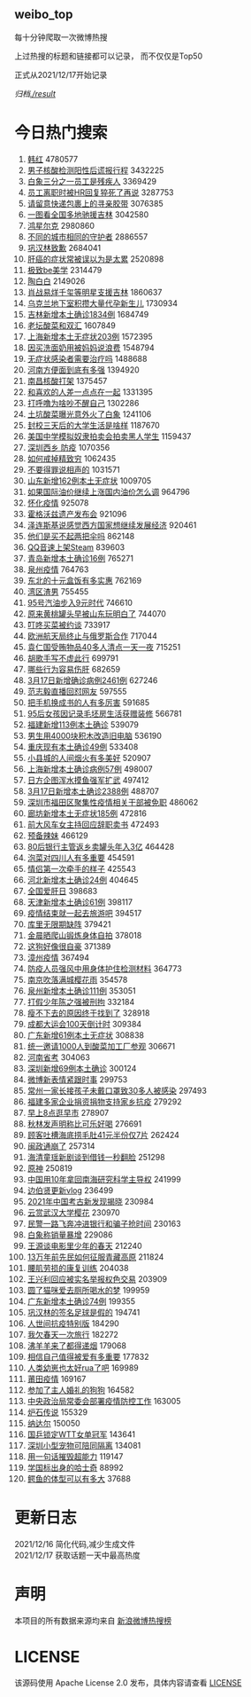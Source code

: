 weibo_top  
---
每十分钟爬取一次微博热搜  

上过热搜的标题和链接都可以记录， 而不仅仅是Top50

正式从2021/12/17开始记录  

*归档[./result](./result/)*

# 今日热门搜索  
1. [韩红](https://s.weibo.com//weibo?q=%E9%9F%A9%E7%BA%A2&Refer=top) 4780577
2. [男子核酸检测阳性后谎报行程](https://s.weibo.com//weibo?q=%23%E7%94%B7%E5%AD%90%E6%A0%B8%E9%85%B8%E6%A3%80%E6%B5%8B%E9%98%B3%E6%80%A7%E5%90%8E%E8%B0%8E%E6%8A%A5%E8%A1%8C%E7%A8%8B%23&Refer=top) 3432225
3. [白象三分之一员工是残疾人](https://s.weibo.com//weibo?q=%23%E7%99%BD%E8%B1%A1%E4%B8%89%E5%88%86%E4%B9%8B%E4%B8%80%E5%91%98%E5%B7%A5%E6%98%AF%E6%AE%8B%E7%96%BE%E4%BA%BA%23&Refer=top) 3369429
4. [员工离职时被HR回复猝死了再说](https://s.weibo.com//weibo?q=%23%E5%91%98%E5%B7%A5%E7%A6%BB%E8%81%8C%E6%97%B6%E8%A2%ABHR%E5%9B%9E%E5%A4%8D%E7%8C%9D%E6%AD%BB%E4%BA%86%E5%86%8D%E8%AF%B4%23&Refer=top) 3287753
5. [请留意快递包裹上的寻亲胶带](https://s.weibo.com//weibo?q=%23%E8%AF%B7%E7%95%99%E6%84%8F%E5%BF%AB%E9%80%92%E5%8C%85%E8%A3%B9%E4%B8%8A%E7%9A%84%E5%AF%BB%E4%BA%B2%E8%83%B6%E5%B8%A6%23&Refer=top) 3076385
6. [一图看全国多地驰援吉林](https://s.weibo.com//weibo?q=%23%E4%B8%80%E5%9B%BE%E7%9C%8B%E5%85%A8%E5%9B%BD%E5%A4%9A%E5%9C%B0%E9%A9%B0%E6%8F%B4%E5%90%89%E6%9E%97%23&Refer=top) 3042580
7. [鸿星尔克](https://s.weibo.com//weibo?q=%23%E9%B8%BF%E6%98%9F%E5%B0%94%E5%85%8B%23&Refer=top) 2980860
8. [不同的城市相同的守护者](https://s.weibo.com//weibo?q=%23%E4%B8%8D%E5%90%8C%E7%9A%84%E5%9F%8E%E5%B8%82%E7%9B%B8%E5%90%8C%E7%9A%84%E5%AE%88%E6%8A%A4%E8%80%85%23&Refer=top) 2886557
9. [巩汉林致歉](https://s.weibo.com//weibo?q=%23%E5%B7%A9%E6%B1%89%E6%9E%97%E8%87%B4%E6%AD%89%23&Refer=top) 2684041
10. [肝癌的症状常被误以为是太累](https://s.weibo.com//weibo?q=%23%E8%82%9D%E7%99%8C%E7%9A%84%E7%97%87%E7%8A%B6%E5%B8%B8%E8%A2%AB%E8%AF%AF%E4%BB%A5%E4%B8%BA%E6%98%AF%E5%A4%AA%E7%B4%AF%23&Refer=top) 2520898
11. [极致be美学](https://s.weibo.com//weibo?q=%23%E6%9E%81%E8%87%B4be%E7%BE%8E%E5%AD%A6%23&Refer=top) 2314479
12. [陶白白](https://s.weibo.com//weibo?q=%E9%99%B6%E7%99%BD%E7%99%BD&Refer=top) 2149026
13. [肖战易烊千玺等明星支援吉林](https://s.weibo.com//weibo?q=%23%E8%82%96%E6%88%98%E6%98%93%E7%83%8A%E5%8D%83%E7%8E%BA%E7%AD%89%E6%98%8E%E6%98%9F%E6%94%AF%E6%8F%B4%E5%90%89%E6%9E%97%23&Refer=top) 1860637
14. [乌克兰地下室积攒大量代孕新生儿](https://s.weibo.com//weibo?q=%23%E4%B9%8C%E5%85%8B%E5%85%B0%E5%9C%B0%E4%B8%8B%E5%AE%A4%E7%A7%AF%E6%94%92%E5%A4%A7%E9%87%8F%E4%BB%A3%E5%AD%95%E6%96%B0%E7%94%9F%E5%84%BF%23&Refer=top) 1730934
15. [吉林新增本土确诊1834例](https://s.weibo.com//weibo?q=%23%E5%90%89%E6%9E%97%E6%96%B0%E5%A2%9E%E6%9C%AC%E5%9C%9F%E7%A1%AE%E8%AF%8A1834%E4%BE%8B%23&Refer=top) 1684749
16. [老坛酸菜和双汇](https://s.weibo.com//weibo?q=%23%E8%80%81%E5%9D%9B%E9%85%B8%E8%8F%9C%E5%92%8C%E5%8F%8C%E6%B1%87%23&Refer=top) 1607849
17. [上海新增本土无症状203例](https://s.weibo.com//weibo?q=%23%E4%B8%8A%E6%B5%B7%E6%96%B0%E5%A2%9E%E6%9C%AC%E5%9C%9F%E6%97%A0%E7%97%87%E7%8A%B6203%E4%BE%8B%23&Refer=top) 1572395
18. [因买洗面奶用被妈妈说浪费](https://s.weibo.com//weibo?q=%23%E5%9B%A0%E4%B9%B0%E6%B4%97%E9%9D%A2%E5%A5%B6%E7%94%A8%E8%A2%AB%E5%A6%88%E5%A6%88%E8%AF%B4%E6%B5%AA%E8%B4%B9%23&Refer=top) 1548794
19. [无症状感染者需要治疗吗](https://s.weibo.com//weibo?q=%23%E6%97%A0%E7%97%87%E7%8A%B6%E6%84%9F%E6%9F%93%E8%80%85%E9%9C%80%E8%A6%81%E6%B2%BB%E7%96%97%E5%90%97%23&Refer=top) 1488688
20. [河南方便面到底有多强](https://s.weibo.com//weibo?q=%23%E6%B2%B3%E5%8D%97%E6%96%B9%E4%BE%BF%E9%9D%A2%E5%88%B0%E5%BA%95%E6%9C%89%E5%A4%9A%E5%BC%BA%23&Refer=top) 1394920
21. [南昌核酸打架](https://s.weibo.com//weibo?q=%E5%8D%97%E6%98%8C%E6%A0%B8%E9%85%B8%E6%89%93%E6%9E%B6&Refer=top) 1375457
22. [和喜欢的人差一点点在一起](https://s.weibo.com//weibo?q=%23%E5%92%8C%E5%96%9C%E6%AC%A2%E7%9A%84%E4%BA%BA%E5%B7%AE%E4%B8%80%E7%82%B9%E7%82%B9%E5%9C%A8%E4%B8%80%E8%B5%B7%23&Refer=top) 1331395
23. [打呼噜为啥吵不醒自己](https://s.weibo.com//weibo?q=%23%E6%89%93%E5%91%BC%E5%99%9C%E4%B8%BA%E5%95%A5%E5%90%B5%E4%B8%8D%E9%86%92%E8%87%AA%E5%B7%B1%23&Refer=top) 1302286
24. [土坑酸菜曝光意外火了白象](https://s.weibo.com//weibo?q=%23%E5%9C%9F%E5%9D%91%E9%85%B8%E8%8F%9C%E6%9B%9D%E5%85%89%E6%84%8F%E5%A4%96%E7%81%AB%E4%BA%86%E7%99%BD%E8%B1%A1%23&Refer=top) 1241106
25. [封校三天后的大学生活是啥样](https://s.weibo.com//weibo?q=%23%E5%B0%81%E6%A0%A1%E4%B8%89%E5%A4%A9%E5%90%8E%E7%9A%84%E5%A4%A7%E5%AD%A6%E7%94%9F%E6%B4%BB%E6%98%AF%E5%95%A5%E6%A0%B7%23&Refer=top) 1187670
26. [美国中学模拟奴隶拍卖会拍卖黑人学生](https://s.weibo.com//weibo?q=%23%E7%BE%8E%E5%9B%BD%E4%B8%AD%E5%AD%A6%E6%A8%A1%E6%8B%9F%E5%A5%B4%E9%9A%B6%E6%8B%8D%E5%8D%96%E4%BC%9A%E6%8B%8D%E5%8D%96%E9%BB%91%E4%BA%BA%E5%AD%A6%E7%94%9F%23&Refer=top) 1159437
27. [深圳西乡 防疫](https://s.weibo.com//weibo?q=%E6%B7%B1%E5%9C%B3%E8%A5%BF%E4%B9%A1%20%E9%98%B2%E7%96%AB&Refer=top) 1070356
28. [如何戒掉精致穷](https://s.weibo.com//weibo?q=%23%E5%A6%82%E4%BD%95%E6%88%92%E6%8E%89%E7%B2%BE%E8%87%B4%E7%A9%B7%23&Refer=top) 1062435
29. [不要得罪说相声的](https://s.weibo.com//weibo?q=%23%E4%B8%8D%E8%A6%81%E5%BE%97%E7%BD%AA%E8%AF%B4%E7%9B%B8%E5%A3%B0%E7%9A%84%23&Refer=top) 1031571
30. [山东新增162例本土无症状](https://s.weibo.com//weibo?q=%23%E5%B1%B1%E4%B8%9C%E6%96%B0%E5%A2%9E162%E4%BE%8B%E6%9C%AC%E5%9C%9F%E6%97%A0%E7%97%87%E7%8A%B6%23&Refer=top) 1009705
31. [如果国际油价继续上涨国内油价怎么调](https://s.weibo.com//weibo?q=%23%E5%A6%82%E6%9E%9C%E5%9B%BD%E9%99%85%E6%B2%B9%E4%BB%B7%E7%BB%A7%E7%BB%AD%E4%B8%8A%E6%B6%A8%E5%9B%BD%E5%86%85%E6%B2%B9%E4%BB%B7%E6%80%8E%E4%B9%88%E8%B0%83%23&Refer=top) 964796
32. [怀化疫情](https://s.weibo.com//weibo?q=%23%E6%80%80%E5%8C%96%E7%96%AB%E6%83%85%23&Refer=top) 925078
33. [霍格沃兹遗产发布会](https://s.weibo.com//weibo?q=%23%E9%9C%8D%E6%A0%BC%E6%B2%83%E5%85%B9%E9%81%97%E4%BA%A7%E5%8F%91%E5%B8%83%E4%BC%9A%23&Refer=top) 921096
34. [泽连斯基说感觉西方国家想继续发展经济](https://s.weibo.com//weibo?q=%23%E6%B3%BD%E8%BF%9E%E6%96%AF%E5%9F%BA%E8%AF%B4%E6%84%9F%E8%A7%89%E8%A5%BF%E6%96%B9%E5%9B%BD%E5%AE%B6%E6%83%B3%E7%BB%A7%E7%BB%AD%E5%8F%91%E5%B1%95%E7%BB%8F%E6%B5%8E%23&Refer=top) 920461
35. [他们是买不起两把伞吗](https://s.weibo.com//weibo?q=%23%E4%BB%96%E4%BB%AC%E6%98%AF%E4%B9%B0%E4%B8%8D%E8%B5%B7%E4%B8%A4%E6%8A%8A%E4%BC%9E%E5%90%97%23&Refer=top) 862148
36. [QQ音速上架Steam](https://s.weibo.com//weibo?q=%23QQ%E9%9F%B3%E9%80%9F%E4%B8%8A%E6%9E%B6Steam%23&Refer=top) 839603
37. [青岛新增本土确诊16例](https://s.weibo.com//weibo?q=%23%E9%9D%92%E5%B2%9B%E6%96%B0%E5%A2%9E%E6%9C%AC%E5%9C%9F%E7%A1%AE%E8%AF%8A16%E4%BE%8B%23&Refer=top) 765271
38. [泉州疫情](https://s.weibo.com//weibo?q=%23%E6%B3%89%E5%B7%9E%E7%96%AB%E6%83%85%23&Refer=top) 764763
39. [东北的十元盒饭有多实惠](https://s.weibo.com//weibo?q=%23%E4%B8%9C%E5%8C%97%E7%9A%84%E5%8D%81%E5%85%83%E7%9B%92%E9%A5%AD%E6%9C%89%E5%A4%9A%E5%AE%9E%E6%83%A0%23&Refer=top) 762169
40. [湾区渣男](https://s.weibo.com//weibo?q=%E6%B9%BE%E5%8C%BA%E6%B8%A3%E7%94%B7&Refer=top) 755455
41. [95号汽油步入9元时代](https://s.weibo.com//weibo?q=%2395%E5%8F%B7%E6%B1%BD%E6%B2%B9%E6%AD%A5%E5%85%A59%E5%85%83%E6%97%B6%E4%BB%A3%23&Refer=top) 746610
42. [原来黄桃罐头早被山东玩明白了](https://s.weibo.com//weibo?q=%23%E5%8E%9F%E6%9D%A5%E9%BB%84%E6%A1%83%E7%BD%90%E5%A4%B4%E6%97%A9%E8%A2%AB%E5%B1%B1%E4%B8%9C%E7%8E%A9%E6%98%8E%E7%99%BD%E4%BA%86%23&Refer=top) 744070
43. [叮咚买菜被约谈](https://s.weibo.com//weibo?q=%23%E5%8F%AE%E5%92%9A%E4%B9%B0%E8%8F%9C%E8%A2%AB%E7%BA%A6%E8%B0%88%23&Refer=top) 733917
44. [欧洲航天局终止与俄罗斯合作](https://s.weibo.com//weibo?q=%23%E6%AC%A7%E6%B4%B2%E8%88%AA%E5%A4%A9%E5%B1%80%E7%BB%88%E6%AD%A2%E4%B8%8E%E4%BF%84%E7%BD%97%E6%96%AF%E5%90%88%E4%BD%9C%23&Refer=top) 717044
45. [袁仁国受贿物品40多人清点一天一夜](https://s.weibo.com//weibo?q=%23%E8%A2%81%E4%BB%81%E5%9B%BD%E5%8F%97%E8%B4%BF%E7%89%A9%E5%93%8140%E5%A4%9A%E4%BA%BA%E6%B8%85%E7%82%B9%E4%B8%80%E5%A4%A9%E4%B8%80%E5%A4%9C%23&Refer=top) 715251
46. [胡歌手写不虚此行](https://s.weibo.com//weibo?q=%23%E8%83%A1%E6%AD%8C%E6%89%8B%E5%86%99%E4%B8%8D%E8%99%9A%E6%AD%A4%E8%A1%8C%23&Refer=top) 699791
47. [哪些行为容易伤肝](https://s.weibo.com//weibo?q=%23%E5%93%AA%E4%BA%9B%E8%A1%8C%E4%B8%BA%E5%AE%B9%E6%98%93%E4%BC%A4%E8%82%9D%23&Refer=top) 682659
48. [3月17日新增确诊病例2461例](https://s.weibo.com//weibo?q=%233%E6%9C%8817%E6%97%A5%E6%96%B0%E5%A2%9E%E7%A1%AE%E8%AF%8A%E7%97%85%E4%BE%8B2461%E4%BE%8B%23&Refer=top) 627246
49. [范志毅直播回怼网友](https://s.weibo.com//weibo?q=%23%E8%8C%83%E5%BF%97%E6%AF%85%E7%9B%B4%E6%92%AD%E5%9B%9E%E6%80%BC%E7%BD%91%E5%8F%8B%23&Refer=top) 597555
50. [把手机换成书的人有多厉害](https://s.weibo.com//weibo?q=%23%E6%8A%8A%E6%89%8B%E6%9C%BA%E6%8D%A2%E6%88%90%E4%B9%A6%E7%9A%84%E4%BA%BA%E6%9C%89%E5%A4%9A%E5%8E%89%E5%AE%B3%23&Refer=top) 591685
51. [95后女孩因记录毛坯房生活获赠装修](https://s.weibo.com//weibo?q=%2395%E5%90%8E%E5%A5%B3%E5%AD%A9%E5%9B%A0%E8%AE%B0%E5%BD%95%E6%AF%9B%E5%9D%AF%E6%88%BF%E7%94%9F%E6%B4%BB%E8%8E%B7%E8%B5%A0%E8%A3%85%E4%BF%AE%23&Refer=top) 566781
52. [福建新增113例本土确诊](https://s.weibo.com//weibo?q=%23%E7%A6%8F%E5%BB%BA%E6%96%B0%E5%A2%9E113%E4%BE%8B%E6%9C%AC%E5%9C%9F%E7%A1%AE%E8%AF%8A%23&Refer=top) 539079
53. [男生用4000块积木改造旧电脑](https://s.weibo.com//weibo?q=%23%E7%94%B7%E7%94%9F%E7%94%A84000%E5%9D%97%E7%A7%AF%E6%9C%A8%E6%94%B9%E9%80%A0%E6%97%A7%E7%94%B5%E8%84%91%23&Refer=top) 536190
54. [重庆现有本土确诊49例](https://s.weibo.com//weibo?q=%23%E9%87%8D%E5%BA%86%E7%8E%B0%E6%9C%89%E6%9C%AC%E5%9C%9F%E7%A1%AE%E8%AF%8A49%E4%BE%8B%23&Refer=top) 533408
55. [小县城的人间烟火有多美好](https://s.weibo.com//weibo?q=%23%E5%B0%8F%E5%8E%BF%E5%9F%8E%E7%9A%84%E4%BA%BA%E9%97%B4%E7%83%9F%E7%81%AB%E6%9C%89%E5%A4%9A%E7%BE%8E%E5%A5%BD%23&Refer=top) 520907
56. [上海新增本土确诊病例57例](https://s.weibo.com//weibo?q=%23%E4%B8%8A%E6%B5%B7%E6%96%B0%E5%A2%9E%E6%9C%AC%E5%9C%9F%E7%A1%AE%E8%AF%8A%E7%97%85%E4%BE%8B57%E4%BE%8B%23&Refer=top) 498007
57. [日方企图浑水摸鱼强军扩武](https://s.weibo.com//weibo?q=%23%E6%97%A5%E6%96%B9%E4%BC%81%E5%9B%BE%E6%B5%91%E6%B0%B4%E6%91%B8%E9%B1%BC%E5%BC%BA%E5%86%9B%E6%89%A9%E6%AD%A6%23&Refer=top) 497412
58. [3月17日新增本土确诊2388例](https://s.weibo.com//weibo?q=%233%E6%9C%8817%E6%97%A5%E6%96%B0%E5%A2%9E%E6%9C%AC%E5%9C%9F%E7%A1%AE%E8%AF%8A2388%E4%BE%8B%23&Refer=top) 488707
59. [深圳市福田区聚集性疫情相关干部被免职](https://s.weibo.com//weibo?q=%23%E6%B7%B1%E5%9C%B3%E5%B8%82%E7%A6%8F%E7%94%B0%E5%8C%BA%E8%81%9A%E9%9B%86%E6%80%A7%E7%96%AB%E6%83%85%E7%9B%B8%E5%85%B3%E5%B9%B2%E9%83%A8%E8%A2%AB%E5%85%8D%E8%81%8C%23&Refer=top) 486062
60. [廊坊新增本土无症状185例](https://s.weibo.com//weibo?q=%23%E5%BB%8A%E5%9D%8A%E6%96%B0%E5%A2%9E%E6%9C%AC%E5%9C%9F%E6%97%A0%E7%97%87%E7%8A%B6185%E4%BE%8B%23&Refer=top) 472816
61. [前大风车女主持回应辞职卖书](https://s.weibo.com//weibo?q=%23%E5%89%8D%E5%A4%A7%E9%A3%8E%E8%BD%A6%E5%A5%B3%E4%B8%BB%E6%8C%81%E5%9B%9E%E5%BA%94%E8%BE%9E%E8%81%8C%E5%8D%96%E4%B9%A6%23&Refer=top) 472493
62. [预备辣妹](https://s.weibo.com//weibo?q=%23%E9%A2%84%E5%A4%87%E8%BE%A3%E5%A6%B9%23&Refer=top) 466129
63. [80后银行主管返乡卖罐头年入3亿](https://s.weibo.com//weibo?q=%2380%E5%90%8E%E9%93%B6%E8%A1%8C%E4%B8%BB%E7%AE%A1%E8%BF%94%E4%B9%A1%E5%8D%96%E7%BD%90%E5%A4%B4%E5%B9%B4%E5%85%A53%E4%BA%BF%23&Refer=top) 464428
64. [泡菜对四川人有多重要](https://s.weibo.com//weibo?q=%23%E6%B3%A1%E8%8F%9C%E5%AF%B9%E5%9B%9B%E5%B7%9D%E4%BA%BA%E6%9C%89%E5%A4%9A%E9%87%8D%E8%A6%81%23&Refer=top) 454591
65. [情侣第一次牵手的样子](https://s.weibo.com//weibo?q=%23%E6%83%85%E4%BE%A3%E7%AC%AC%E4%B8%80%E6%AC%A1%E7%89%B5%E6%89%8B%E7%9A%84%E6%A0%B7%E5%AD%90%23&Refer=top) 425543
66. [河北新增本土确诊24例](https://s.weibo.com//weibo?q=%23%E6%B2%B3%E5%8C%97%E6%96%B0%E5%A2%9E%E6%9C%AC%E5%9C%9F%E7%A1%AE%E8%AF%8A24%E4%BE%8B%23&Refer=top) 404645
67. [全国爱肝日](https://s.weibo.com//weibo?q=%E5%85%A8%E5%9B%BD%E7%88%B1%E8%82%9D%E6%97%A5&Refer=top) 398683
68. [天津新增本土确诊61例](https://s.weibo.com//weibo?q=%23%E5%A4%A9%E6%B4%A5%E6%96%B0%E5%A2%9E%E6%9C%AC%E5%9C%9F%E7%A1%AE%E8%AF%8A61%E4%BE%8B%23&Refer=top) 398117
69. [疫情结束就一起去旅游吧](https://s.weibo.com//weibo?q=%23%E7%96%AB%E6%83%85%E7%BB%93%E6%9D%9F%E5%B0%B1%E4%B8%80%E8%B5%B7%E5%8E%BB%E6%97%85%E6%B8%B8%E5%90%A7%23&Refer=top) 394517
70. [库里无限期缺阵](https://s.weibo.com//weibo?q=%23%E5%BA%93%E9%87%8C%E6%97%A0%E9%99%90%E6%9C%9F%E7%BC%BA%E9%98%B5%23&Refer=top) 379421
71. [金晨晒爬山锻炼身体自拍](https://s.weibo.com//weibo?q=%23%E9%87%91%E6%99%A8%E6%99%92%E7%88%AC%E5%B1%B1%E9%94%BB%E7%82%BC%E8%BA%AB%E4%BD%93%E8%87%AA%E6%8B%8D%23&Refer=top) 378018
72. [这狗好像很自豪](https://s.weibo.com//weibo?q=%23%E8%BF%99%E7%8B%97%E5%A5%BD%E5%83%8F%E5%BE%88%E8%87%AA%E8%B1%AA%23&Refer=top) 371389
73. [漳州疫情](https://s.weibo.com//weibo?q=%E6%BC%B3%E5%B7%9E%E7%96%AB%E6%83%85&Refer=top) 367494
74. [防疫人员强风中用身体护住检测材料](https://s.weibo.com//weibo?q=%23%E9%98%B2%E7%96%AB%E4%BA%BA%E5%91%98%E5%BC%BA%E9%A3%8E%E4%B8%AD%E7%94%A8%E8%BA%AB%E4%BD%93%E6%8A%A4%E4%BD%8F%E6%A3%80%E6%B5%8B%E6%9D%90%E6%96%99%23&Refer=top) 364773
75. [南京吹落满城樱花雨](https://s.weibo.com//weibo?q=%23%E5%8D%97%E4%BA%AC%E5%90%B9%E8%90%BD%E6%BB%A1%E5%9F%8E%E6%A8%B1%E8%8A%B1%E9%9B%A8%23&Refer=top) 354578
76. [泉州新增本土确诊111例](https://s.weibo.com//weibo?q=%23%E6%B3%89%E5%B7%9E%E6%96%B0%E5%A2%9E%E6%9C%AC%E5%9C%9F%E7%A1%AE%E8%AF%8A111%E4%BE%8B%23&Refer=top) 353051
77. [打假少年陈之强被刑拘](https://s.weibo.com//weibo?q=%23%E6%89%93%E5%81%87%E5%B0%91%E5%B9%B4%E9%99%88%E4%B9%8B%E5%BC%BA%E8%A2%AB%E5%88%91%E6%8B%98%23&Refer=top) 332184
78. [瘦不下去的原因终于找到了](https://s.weibo.com//weibo?q=%23%E7%98%A6%E4%B8%8D%E4%B8%8B%E5%8E%BB%E7%9A%84%E5%8E%9F%E5%9B%A0%E7%BB%88%E4%BA%8E%E6%89%BE%E5%88%B0%E4%BA%86%23&Refer=top) 328918
79. [成都大运会100天倒计时](https://s.weibo.com//weibo?q=%23%E6%88%90%E9%83%BD%E5%A4%A7%E8%BF%90%E4%BC%9A100%E5%A4%A9%E5%80%92%E8%AE%A1%E6%97%B6%23&Refer=top) 309384
80. [广东新增61例本土无症状](https://s.weibo.com//weibo?q=%E5%B9%BF%E4%B8%9C%E6%96%B0%E5%A2%9E61%E4%BE%8B%E6%9C%AC%E5%9C%9F%E6%97%A0%E7%97%87%E7%8A%B6&Refer=top) 308838
81. [统一邀请1000人到酸菜加工厂参观](https://s.weibo.com//weibo?q=%23%E7%BB%9F%E4%B8%80%E9%82%80%E8%AF%B71000%E4%BA%BA%E5%88%B0%E9%85%B8%E8%8F%9C%E5%8A%A0%E5%B7%A5%E5%8E%82%E5%8F%82%E8%A7%82%23&Refer=top) 306671
82. [河南省考](https://s.weibo.com//weibo?q=%E6%B2%B3%E5%8D%97%E7%9C%81%E8%80%83&Refer=top) 304063
83. [深圳新增69例本土确诊](https://s.weibo.com//weibo?q=%23%E6%B7%B1%E5%9C%B3%E6%96%B0%E5%A2%9E69%E4%BE%8B%E6%9C%AC%E5%9C%9F%E7%A1%AE%E8%AF%8A%23&Refer=top) 300124
84. [微博新表情紧跟时事](https://s.weibo.com//weibo?q=%23%E5%BE%AE%E5%8D%9A%E6%96%B0%E8%A1%A8%E6%83%85%E7%B4%A7%E8%B7%9F%E6%97%B6%E4%BA%8B%23&Refer=top) 299753
85. [常州一家长接孩子未戴口罩致30多人被感染](https://s.weibo.com//weibo?q=%23%E5%B8%B8%E5%B7%9E%E4%B8%80%E5%AE%B6%E9%95%BF%E6%8E%A5%E5%AD%A9%E5%AD%90%E6%9C%AA%E6%88%B4%E5%8F%A3%E7%BD%A9%E8%87%B430%E5%A4%9A%E4%BA%BA%E8%A2%AB%E6%84%9F%E6%9F%93%23&Refer=top) 297493
86. [福建多家企业捐资捐物支持家乡抗疫](https://s.weibo.com//weibo?q=%23%E7%A6%8F%E5%BB%BA%E5%A4%9A%E5%AE%B6%E4%BC%81%E4%B8%9A%E6%8D%90%E8%B5%84%E6%8D%90%E7%89%A9%E6%94%AF%E6%8C%81%E5%AE%B6%E4%B9%A1%E6%8A%97%E7%96%AB%23&Refer=top) 279292
87. [早上8点逛早市](https://s.weibo.com//weibo?q=%E6%97%A9%E4%B8%8A8%E7%82%B9%E9%80%9B%E6%97%A9%E5%B8%82&Refer=top) 278907
88. [秋林发声明称比可乐好喝](https://s.weibo.com//weibo?q=%23%E7%A7%8B%E6%9E%97%E5%8F%91%E5%A3%B0%E6%98%8E%E7%A7%B0%E6%AF%94%E5%8F%AF%E4%B9%90%E5%A5%BD%E5%96%9D%23&Refer=top) 276691
89. [顾客吐槽海底捞毛肚41元半份仅7片](https://s.weibo.com//weibo?q=%23%E9%A1%BE%E5%AE%A2%E5%90%90%E6%A7%BD%E6%B5%B7%E5%BA%95%E6%8D%9E%E6%AF%9B%E8%82%9A41%E5%85%83%E5%8D%8A%E4%BB%BD%E4%BB%857%E7%89%87%23&Refer=top) 262424
90. [闽政通崩了](https://s.weibo.com//weibo?q=%23%E9%97%BD%E6%94%BF%E9%80%9A%E5%B4%A9%E4%BA%86%23&Refer=top) 257314
91. [海清童瑶新剧谈到借钱一秒翻脸](https://s.weibo.com//weibo?q=%23%E6%B5%B7%E6%B8%85%E7%AB%A5%E7%91%B6%E6%96%B0%E5%89%A7%E8%B0%88%E5%88%B0%E5%80%9F%E9%92%B1%E4%B8%80%E7%A7%92%E7%BF%BB%E8%84%B8%23&Refer=top) 251298
92. [原神](https://s.weibo.com//weibo?q=%E5%8E%9F%E7%A5%9E&Refer=top) 250819
93. [中国用10年拿回南海研究科学主导权](https://s.weibo.com//weibo?q=%23%E4%B8%AD%E5%9B%BD%E7%94%A810%E5%B9%B4%E6%8B%BF%E5%9B%9E%E5%8D%97%E6%B5%B7%E7%A0%94%E7%A9%B6%E7%A7%91%E5%AD%A6%E4%B8%BB%E5%AF%BC%E6%9D%83%23&Refer=top) 241999
94. [边伯贤更新vlog](https://s.weibo.com//weibo?q=%23%E8%BE%B9%E4%BC%AF%E8%B4%A4%E6%9B%B4%E6%96%B0vlog%23&Refer=top) 236499
95. [2021年中国考古新发现揭晓](https://s.weibo.com//weibo?q=%232021%E5%B9%B4%E4%B8%AD%E5%9B%BD%E8%80%83%E5%8F%A4%E6%96%B0%E5%8F%91%E7%8E%B0%E6%8F%AD%E6%99%93%23&Refer=top) 230984
96. [云赏武汉大学樱花](https://s.weibo.com//weibo?q=%23%E4%BA%91%E8%B5%8F%E6%AD%A6%E6%B1%89%E5%A4%A7%E5%AD%A6%E6%A8%B1%E8%8A%B1%23&Refer=top) 230970
97. [民警一路飞奔冲进银行和骗子抢时间](https://s.weibo.com//weibo?q=%23%E6%B0%91%E8%AD%A6%E4%B8%80%E8%B7%AF%E9%A3%9E%E5%A5%94%E5%86%B2%E8%BF%9B%E9%93%B6%E8%A1%8C%E5%92%8C%E9%AA%97%E5%AD%90%E6%8A%A2%E6%97%B6%E9%97%B4%23&Refer=top) 230163
98. [白象称销量暴增](https://s.weibo.com//weibo?q=%23%E7%99%BD%E8%B1%A1%E7%A7%B0%E9%94%80%E9%87%8F%E6%9A%B4%E5%A2%9E%23&Refer=top) 229086
99. [王源谈电影里少年的春天](https://s.weibo.com//weibo?q=%23%E7%8E%8B%E6%BA%90%E8%B0%88%E7%94%B5%E5%BD%B1%E9%87%8C%E5%B0%91%E5%B9%B4%E7%9A%84%E6%98%A5%E5%A4%A9%23&Refer=top) 212240
100. [13万年前先民如何征服青藏高原](https://s.weibo.com//weibo?q=13%E4%B8%87%E5%B9%B4%E5%89%8D%E5%85%88%E6%B0%91%E5%A6%82%E4%BD%95%E5%BE%81%E6%9C%8D%E9%9D%92%E8%97%8F%E9%AB%98%E5%8E%9F&Refer=top) 211824
101. [腰肌劳损的康复训练](https://s.weibo.com//weibo?q=%23%E8%85%B0%E8%82%8C%E5%8A%B3%E6%8D%9F%E7%9A%84%E5%BA%B7%E5%A4%8D%E8%AE%AD%E7%BB%83%23&Refer=top) 204038
102. [王兴利回应被实名举报权色交易](https://s.weibo.com//weibo?q=%23%E7%8E%8B%E5%85%B4%E5%88%A9%E5%9B%9E%E5%BA%94%E8%A2%AB%E5%AE%9E%E5%90%8D%E4%B8%BE%E6%8A%A5%E6%9D%83%E8%89%B2%E4%BA%A4%E6%98%93%23&Refer=top) 203909
103. [圆了猫咪爱去厕所喝水的梦](https://s.weibo.com//weibo?q=%23%E5%9C%86%E4%BA%86%E7%8C%AB%E5%92%AA%E7%88%B1%E5%8E%BB%E5%8E%95%E6%89%80%E5%96%9D%E6%B0%B4%E7%9A%84%E6%A2%A6%23&Refer=top) 199959
104. [广东新增本土确诊74例](https://s.weibo.com//weibo?q=%23%E5%B9%BF%E4%B8%9C%E6%96%B0%E5%A2%9E%E6%9C%AC%E5%9C%9F%E7%A1%AE%E8%AF%8A74%E4%BE%8B%23&Refer=top) 199355
105. [巩汉林的签名足球是假的](https://s.weibo.com//weibo?q=%23%E5%B7%A9%E6%B1%89%E6%9E%97%E7%9A%84%E7%AD%BE%E5%90%8D%E8%B6%B3%E7%90%83%E6%98%AF%E5%81%87%E7%9A%84%23&Refer=top) 194741
106. [人世间抗疫特别版](https://s.weibo.com//weibo?q=%23%E4%BA%BA%E4%B8%96%E9%97%B4%E6%8A%97%E7%96%AB%E7%89%B9%E5%88%AB%E7%89%88%23&Refer=top) 184290
107. [我欠春天一次旅行](https://s.weibo.com//weibo?q=%23%E6%88%91%E6%AC%A0%E6%98%A5%E5%A4%A9%E4%B8%80%E6%AC%A1%E6%97%85%E8%A1%8C%23&Refer=top) 182272
108. [沸羊羊来了都得递烟](https://s.weibo.com//weibo?q=%23%E6%B2%B8%E7%BE%8A%E7%BE%8A%E6%9D%A5%E4%BA%86%E9%83%BD%E5%BE%97%E9%80%92%E7%83%9F%23&Refer=top) 179068
109. [相信自己值得被爱有多重要](https://s.weibo.com//weibo?q=%23%E7%9B%B8%E4%BF%A1%E8%87%AA%E5%B7%B1%E5%80%BC%E5%BE%97%E8%A2%AB%E7%88%B1%E6%9C%89%E5%A4%9A%E9%87%8D%E8%A6%81%23&Refer=top) 177832
110. [人类幼崽也太好rua了吧](https://s.weibo.com//weibo?q=%23%E4%BA%BA%E7%B1%BB%E5%B9%BC%E5%B4%BD%E4%B9%9F%E5%A4%AA%E5%A5%BDrua%E4%BA%86%E5%90%A7%23&Refer=top) 169989
111. [莆田疫情](https://s.weibo.com//weibo?q=%23%E8%8E%86%E7%94%B0%E7%96%AB%E6%83%85%23&Refer=top) 169167
112. [参加了主人婚礼的狗狗](https://s.weibo.com//weibo?q=%23%E5%8F%82%E5%8A%A0%E4%BA%86%E4%B8%BB%E4%BA%BA%E5%A9%9A%E7%A4%BC%E7%9A%84%E7%8B%97%E7%8B%97%23&Refer=top) 164582
113. [中央政治局常委会部署疫情防控工作](https://s.weibo.com//weibo?q=%23%E4%B8%AD%E5%A4%AE%E6%94%BF%E6%B2%BB%E5%B1%80%E5%B8%B8%E5%A7%94%E4%BC%9A%E9%83%A8%E7%BD%B2%E7%96%AB%E6%83%85%E9%98%B2%E6%8E%A7%E5%B7%A5%E4%BD%9C%23&Refer=top) 163005
114. [炉石传说](https://s.weibo.com//weibo?q=%23%E7%82%89%E7%9F%B3%E4%BC%A0%E8%AF%B4%23&Refer=top) 155329
115. [纳达尔](https://s.weibo.com//weibo?q=%E7%BA%B3%E8%BE%BE%E5%B0%94&Refer=top) 150050
116. [国乒锁定WTT女单冠军](https://s.weibo.com//weibo?q=%23%E5%9B%BD%E4%B9%92%E9%94%81%E5%AE%9AWTT%E5%A5%B3%E5%8D%95%E5%86%A0%E5%86%9B%23&Refer=top) 143641
117. [深圳小型宠物可陪同隔离](https://s.weibo.com//weibo?q=%23%E6%B7%B1%E5%9C%B3%E5%B0%8F%E5%9E%8B%E5%AE%A0%E7%89%A9%E5%8F%AF%E9%99%AA%E5%90%8C%E9%9A%94%E7%A6%BB%23&Refer=top) 134081
118. [用一句话摧毁超能力](https://s.weibo.com//weibo?q=%23%E7%94%A8%E4%B8%80%E5%8F%A5%E8%AF%9D%E6%91%A7%E6%AF%81%E8%B6%85%E8%83%BD%E5%8A%9B%23&Refer=top) 119147
119. [学国标出身的哈士奇](https://s.weibo.com//weibo?q=%23%E5%AD%A6%E5%9B%BD%E6%A0%87%E5%87%BA%E8%BA%AB%E7%9A%84%E5%93%88%E5%A3%AB%E5%A5%87%23&Refer=top) 88992
120. [鳄鱼的体型可以有多大](https://s.weibo.com//weibo?q=%23%E9%B3%84%E9%B1%BC%E7%9A%84%E4%BD%93%E5%9E%8B%E5%8F%AF%E4%BB%A5%E6%9C%89%E5%A4%9A%E5%A4%A7%23&Refer=top) 37688
# 更新日志  
2021/12/16  简化代码,减少生成文件  
2021/12/17  获取话题一天中最高热度
# 声明  
本项目的所有数据来源均来自 [新浪微博热搜榜](https://s.weibo.com/top/summary)  

# LICENSE
该源码使用 Apache License 2.0 发布，具体内容请查看 [LICENSE](./LICENSE)
